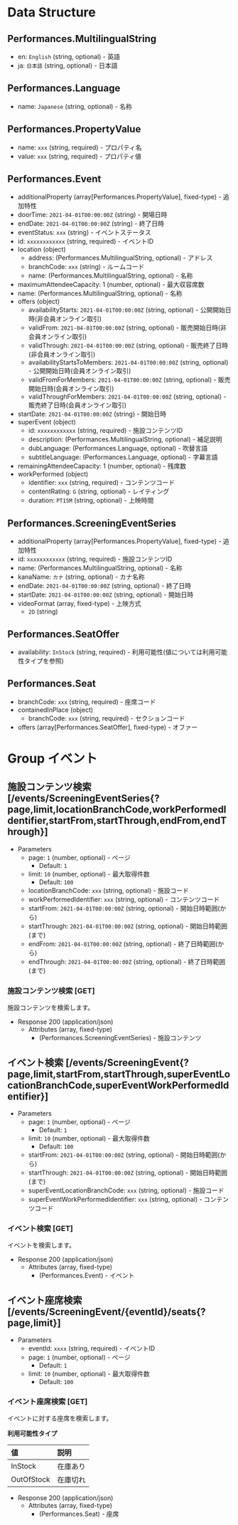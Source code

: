 # Data Structure

## Performances.MultilingualString
+ en: `English` (string, optional) - 英語
+ ja: `日本語` (string, optional) - 日本語

## Performances.Language
+ name: `Japanese` (string, optional) - 名称

## Performances.PropertyValue
+ name: `xxx` (string, required) - プロパティ名
+ value: `xxx` (string, required) - プロパティ値

## Performances.Event
+ additionalProperty (array[Performances.PropertyValue], fixed-type) - 追加特性
+ doorTime: `2021-04-01T00:00:00Z` (string) - 開場日時
+ endDate: `2021-04-01T00:00:00Z` (string) - 終了日時
+ eventStatus: `xxx` (string) - イベントステータス
+ id: `xxxxxxxxxxxx` (string, required) - イベントID
+ location (object)
    + address: (Performances.MultilingualString, optional) - アドレス
    + branchCode: `xxx` (string) - ルームコード
    + name: (Performances.MultilingualString, optional) - 名称
+ maximumAttendeeCapacity: 1 (number, optional) - 最大収容席数
+ name: (Performances.MultilingualString, optional) - 名称
+ offers (object)
    + availabilityStarts: `2021-04-01T00:00:00Z` (string, optional) - 公開開始日時(非会員オンライン取引)
    + validFrom: `2021-04-01T00:00:00Z` (string, optional) - 販売開始日時(非会員オンライン取引)
    + validThrough: `2021-04-01T00:00:00Z` (string, optional) - 販売終了日時(非会員オンライン取引)
    + availabilityStartsToMembers: `2021-04-01T00:00:00Z` (string, optional) - 公開開始日時(会員オンライン取引)
    + validFromForMembers: `2021-04-01T00:00:00Z` (string, optional) - 販売開始日時(会員オンライン取引)
    + validThroughForMembers: `2021-04-01T00:00:00Z` (string, optional) - 販売終了日時(会員オンライン取引)
+ startDate: `2021-04-01T00:00:00Z` (string) - 開始日時
+ superEvent (object)
    + id: `xxxxxxxxxxxx` (string, required) - 施設コンテンツID
    + description: (Performances.MultilingualString, optional) - 補足説明
    + dubLanguage: (Performances.Language, optional) - 吹替言語
    + subtitleLanguage: (Performances.Language, optional) - 字幕言語
+ remainingAttendeeCapacity: 1 (number, optional) - 残席数
+ workPerformed (object)
    + identifier: `xxx` (string, required) - コンテンツコード
    + contentRating: `G` (string, optional) - レイティング
    + duration: `PT15M` (string, optional) - 上映時間

## Performances.ScreeningEventSeries
+ additionalProperty (array[Performances.PropertyValue], fixed-type) - 追加特性
+ id: `xxxxxxxxxxxx` (string, required) - 施設コンテンツID
+ name: (Performances.MultilingualString, optional) - 名称
+ kanaName: `カナ` (string, optional) - カナ名称
+ endDate: `2021-04-01T00:00:00Z` (string, optional) - 終了日時
+ startDate: `2021-04-01T00:00:00Z` (string, optional) - 開始日時
+ videoFormat (array, fixed-type) - 上映方式
    + `2D` (string)

## Performances.SeatOffer
+ availability: `InStock` (string, required) - 利用可能性(値については利用可能性タイプを参照)

## Performances.Seat
+ branchCode: `xxx` (string, required) - 座席コード
+ containedInPlace (object)
    + branchCode: `xxx` (string, required) - セクションコード
+ offers (array[Performances.SeatOffer], fixed-type) - オファー

# Group イベント

## 施設コンテンツ検索 [/events/ScreeningEventSeries{?page,limit,locationBranchCode,workPerformedIdentifier,startFrom,startThrough,endFrom,endThrough}]

+ Parameters
    + page: `1` (number, optional) - ページ
      + Default: `1`
    + limit: `10` (number, optional) - 最大取得件数
      + Default: `100`
    + locationBranchCode: `xxx` (string, optional) - 施設コード
    + workPerformedIdentifier: `xxx` (string, optional) - コンテンツコード
    + startFrom: `2021-04-01T00:00:00Z` (string, optional) - 開始日時範囲(から)
    + startThrough: `2021-04-01T00:00:00Z` (string, optional) - 開始日時範囲(まで)
    + endFrom: `2021-04-01T00:00:00Z` (string, optional) - 終了日時範囲(から)
    + endThrough: `2021-04-01T00:00:00Z` (string, optional) - 終了日時範囲(まで)

### 施設コンテンツ検索 [GET]
施設コンテンツを検索します。

+ Response 200 (application/json)
    + Attributes (array, fixed-type)
        + (Performances.ScreeningEventSeries) - 施設コンテンツ

<!-- include(../response/400.md) -->

## イベント検索 [/events/ScreeningEvent{?page,limit,startFrom,startThrough,superEventLocationBranchCode,superEventWorkPerformedIdentifier}]

+ Parameters
    + page: `1` (number, optional) - ページ
      + Default: `1`
    + limit: `10` (number, optional) - 最大取得件数
      + Default: `100`
    + startFrom: `2021-04-01T00:00:00Z` (string, optional) - 開始日時範囲(から)
    + startThrough: `2021-04-01T00:00:00Z` (string, optional) - 開始日時範囲(まで)
    + superEventLocationBranchCode: `xxx` (string, optional) - 施設コード
    + superEventWorkPerformedIdentifier: `xxx` (string, optional) - コンテンツコード

### イベント検索 [GET]
イベントを検索します。

+ Response 200 (application/json)
    + Attributes (array, fixed-type)
        + (Performances.Event) - イベント

<!-- include(../response/400.md) -->

## イベント座席検索 [/events/ScreeningEvent/{eventId}/seats{?page,limit}]

+ Parameters
    + eventId: `xxxx` (string, required) - イベントID
    + page: `1` (number, optional) - ページ
      + Default: `1`
    + limit: `10` (number, optional) - 最大取得件数
      + Default: `100`

### イベント座席検索 [GET]
イベントに対する座席を検索します。

**利用可能性タイプ**

| 値         | 説明     |
| :--------- | :------- |
| InStock    | 在庫あり |
| OutOfStock | 在庫切れ |

+ Response 200 (application/json)
    + Attributes (array, fixed-type)
        + (Performances.Seat) - 座席

<!-- include(../response/400.md) -->
